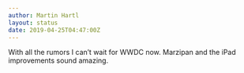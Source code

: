 ```yaml
---
author: Martin Hartl
layout: status
date: 2019-04-25T04:47:00Z
---
```

With all the rumors I can’t wait for WWDC now. Marzipan and the iPad improvements sound amazing.